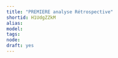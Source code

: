 ```yaml
---
title: "PREMIERE analyse Rétrospective"
shortid: H1UdgZZkM
alias: 
model: 
tags: 
node: 
draft: yes
--- 
```

 